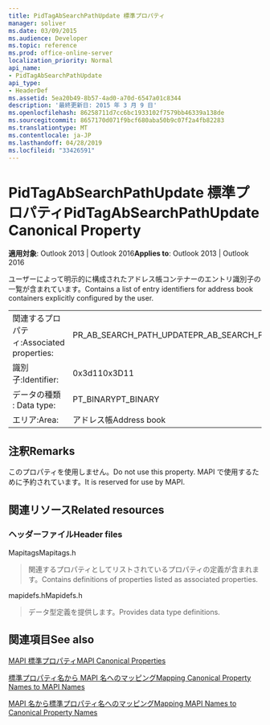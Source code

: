 ```yaml
---
title: PidTagAbSearchPathUpdate 標準プロパティ
manager: soliver
ms.date: 03/09/2015
ms.audience: Developer
ms.topic: reference
ms.prod: office-online-server
localization_priority: Normal
api_name:
- PidTagAbSearchPathUpdate
api_type:
- HeaderDef
ms.assetid: 5ea20b49-8b57-4ad0-a70d-6547a01c8344
description: '最終更新日: 2015 年 3 月 9 日'
ms.openlocfilehash: 86258711d7cc6bc1933102f7579bb46339a138de
ms.sourcegitcommit: 8657170d071f9bcf680aba50b9c07f2a4fb82283
ms.translationtype: MT
ms.contentlocale: ja-JP
ms.lasthandoff: 04/28/2019
ms.locfileid: "33426591"
---
```

# <a name="pidtagabsearchpathupdate-canonical-property"></a><span data-ttu-id="ea31e-103">PidTagAbSearchPathUpdate 標準プロパティ</span><span class="sxs-lookup"><span data-stu-id="ea31e-103">PidTagAbSearchPathUpdate Canonical Property</span></span>

  
  
<span data-ttu-id="ea31e-104">**適用対象**: Outlook 2013 | Outlook 2016</span><span class="sxs-lookup"><span data-stu-id="ea31e-104">**Applies to**: Outlook 2013 | Outlook 2016</span></span> 
  
<span data-ttu-id="ea31e-105">ユーザーによって明示的に構成されたアドレス帳コンテナーのエントリ識別子の一覧が含まれています。</span><span class="sxs-lookup"><span data-stu-id="ea31e-105">Contains a list of entry identifiers for address book containers explicitly configured by the user.</span></span> 
  
|||
|:-----|:-----|
|<span data-ttu-id="ea31e-106">関連するプロパティ:</span><span class="sxs-lookup"><span data-stu-id="ea31e-106">Associated properties:</span></span>  <br/> |<span data-ttu-id="ea31e-107">PR_AB_SEARCH_PATH_UPDATE</span><span class="sxs-lookup"><span data-stu-id="ea31e-107">PR_AB_SEARCH_PATH_UPDATE</span></span>  <br/> |
|<span data-ttu-id="ea31e-108">識別子:</span><span class="sxs-lookup"><span data-stu-id="ea31e-108">Identifier:</span></span>  <br/> |<span data-ttu-id="ea31e-109">0x3d11</span><span class="sxs-lookup"><span data-stu-id="ea31e-109">0x3D11</span></span>  <br/> |
|<span data-ttu-id="ea31e-110">データの種類 : </span><span class="sxs-lookup"><span data-stu-id="ea31e-110">Data type:</span></span>  <br/> |<span data-ttu-id="ea31e-111">PT_BINARY</span><span class="sxs-lookup"><span data-stu-id="ea31e-111">PT_BINARY</span></span>  <br/> |
|<span data-ttu-id="ea31e-112">エリア:</span><span class="sxs-lookup"><span data-stu-id="ea31e-112">Area:</span></span>  <br/> |<span data-ttu-id="ea31e-113">アドレス帳</span><span class="sxs-lookup"><span data-stu-id="ea31e-113">Address book</span></span>  <br/> |
   
## <a name="remarks"></a><span data-ttu-id="ea31e-114">注釈</span><span class="sxs-lookup"><span data-stu-id="ea31e-114">Remarks</span></span>

<span data-ttu-id="ea31e-115">このプロパティを使用しません。</span><span class="sxs-lookup"><span data-stu-id="ea31e-115">Do not use this property.</span></span> <span data-ttu-id="ea31e-116">MAPI で使用するために予約されています。</span><span class="sxs-lookup"><span data-stu-id="ea31e-116">It is reserved for use by MAPI.</span></span>
  
## <a name="related-resources"></a><span data-ttu-id="ea31e-117">関連リソース</span><span class="sxs-lookup"><span data-stu-id="ea31e-117">Related resources</span></span>

### <a name="header-files"></a><span data-ttu-id="ea31e-118">ヘッダーファイル</span><span class="sxs-lookup"><span data-stu-id="ea31e-118">Header files</span></span>

<span data-ttu-id="ea31e-119">Mapitags</span><span class="sxs-lookup"><span data-stu-id="ea31e-119">Mapitags.h</span></span>
  
> <span data-ttu-id="ea31e-120">関連するプロパティとしてリストされているプロパティの定義が含まれます。</span><span class="sxs-lookup"><span data-stu-id="ea31e-120">Contains definitions of properties listed as associated properties.</span></span>
    
<span data-ttu-id="ea31e-121">mapidefs.h</span><span class="sxs-lookup"><span data-stu-id="ea31e-121">Mapidefs.h</span></span>
  
> <span data-ttu-id="ea31e-122">データ型定義を提供します。</span><span class="sxs-lookup"><span data-stu-id="ea31e-122">Provides data type definitions.</span></span>
    
## <a name="see-also"></a><span data-ttu-id="ea31e-123">関連項目</span><span class="sxs-lookup"><span data-stu-id="ea31e-123">See also</span></span>



[<span data-ttu-id="ea31e-124">MAPI 標準プロパティ</span><span class="sxs-lookup"><span data-stu-id="ea31e-124">MAPI Canonical Properties</span></span>](mapi-canonical-properties.md)
  
[<span data-ttu-id="ea31e-125">標準プロパティ名から MAPI 名へのマッピング</span><span class="sxs-lookup"><span data-stu-id="ea31e-125">Mapping Canonical Property Names to MAPI Names</span></span>](mapping-canonical-property-names-to-mapi-names.md)
  
[<span data-ttu-id="ea31e-126">MAPI 名から標準プロパティ名へのマッピング</span><span class="sxs-lookup"><span data-stu-id="ea31e-126">Mapping MAPI Names to Canonical Property Names</span></span>](mapping-mapi-names-to-canonical-property-names.md)

